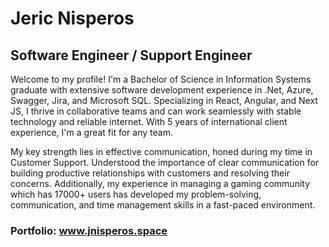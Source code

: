 # Jeric Nisperos
## Software Engineer / Support Engineer

Welcome to my profile! I'm a Bachelor of Science in Information Systems graduate with extensive software development experience in .Net, Azure, Swagger, Jira, and Microsoft SQL. Specializing in React, Angular, and Next JS, I thrive in collaborative teams and can work seamlessly with stable technology and reliable internet. With 5 years of international client experience, I'm a great fit for any team.

My key strength lies in effective communication, honed during my time in Customer Support. Understood the importance of clear communication for building productive relationships with customers and resolving their concerns. Additionally, my experience in managing a gaming community which has 17000+ users has developed my problem-solving, communication, and time management skills in a fast-paced environment.

### Portfolio: www.jnisperos.space

<!--
**JericNisperos/JericNisperos** is a ✨ _special_ ✨ repository because its `README.md` (this file) appears on your GitHub profile.

Here are some ideas to get you started:

- 🔭 I’m currently working on ...
- 🌱 I’m currently learning ...
- 👯 I’m looking to collaborate on ...
- 🤔 I’m looking for help with ...
- 💬 Ask me about ...
- 📫 How to reach me: ...
- 😄 Pronouns: ...
- ⚡ Fun fact: ...
-->
